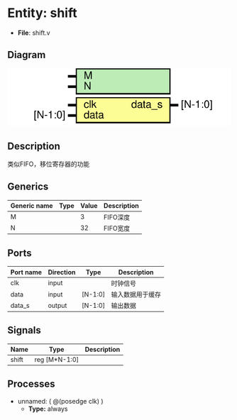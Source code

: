 # Entity: shift 

- **File**: shift.v
## Diagram

![Diagram](shift.svg "Diagram")
## Description

 类似FIFO，移位寄存器的功能

## Generics

| Generic name | Type | Value | Description |
| ------------ | ---- | ----- | ----------- |
| M            |      | 3     | FIFO深度      |
| N            |      | 32    | FIFO宽度      |

## Ports

| Port name | Direction | Type    | Description |
| --------- | --------- | ------- | ----------- |
| clk       | input     |         | 时钟信号        |
| data      | input     | [N-1:0] | 输入数据用于缓存    |
| data_s    | output    | [N-1:0] | 输出数据        |

## Signals

| Name  | Type          | Description |
| ----- | ------------- | ----------- |
| shift | reg [M*N-1:0] |             |

## Processes
- unnamed: ( @(posedge clk) )
  - **Type:** always
